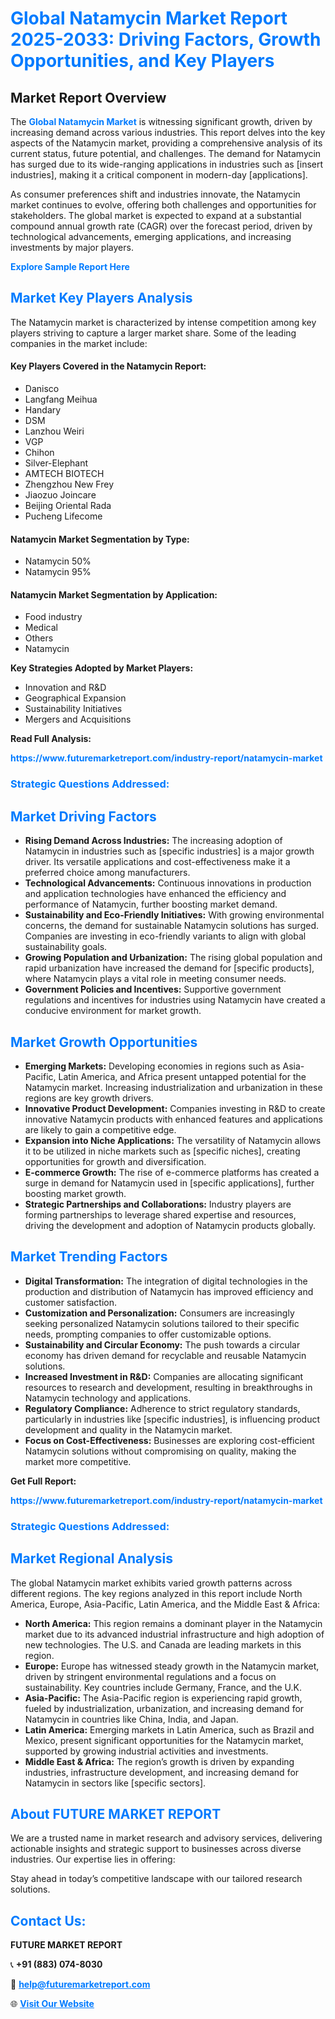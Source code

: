 <h1 style="color: #007BFF;">Global Natamycin Market Report 2025-2033: Driving Factors, Growth Opportunities, and Key Players</h1>

<section id="overview">
<h2>Market Report Overview</h2>
<p>The <a href="https://www.futuremarketreport.com/industry-report/natamycin-market" style="color: #007BFF; text-decoration: none;"><strong>Global Natamycin Market</strong></a> is witnessing significant growth, driven by increasing demand across various industries. This report delves into the key aspects of the Natamycin market, providing a comprehensive analysis of its current status, future potential, and challenges. The demand for Natamycin has surged due to its wide-ranging applications in industries such as [insert industries], making it a critical component in modern-day [applications].</p>
<p>As consumer preferences shift and industries innovate, the Natamycin market continues to evolve, offering both challenges and opportunities for stakeholders. The global market is expected to expand at a substantial compound annual growth rate (CAGR) over the forecast period, driven by technological advancements, emerging applications, and increasing investments by major players.</p>
</section>

<section id="overview">
<p><a href="https://www.futuremarketreport.com/request-sample/reportId=121832" style="color: #007BFF; text-decoration: none;"><strong>Explore Sample Report Here</strong></a></p>
</section>

<section id="key-players">
<h2 style="color: #007BFF;">Market Key Players Analysis</h2>
<p>The Natamycin market is characterized by intense competition among key players striving to capture a larger market share. Some of the leading companies in the market include:</p>
<h4>Key Players Covered in the Natamycin Report:</h4>
<ul><li>Danisco</li><li>Langfang Meihua</li><li>Handary</li><li>DSM</li><li>Lanzhou Weiri</li><li>VGP</li><li>Chihon</li><li>Silver-Elephant</li><li>AMTECH BIOTECH</li><li>Zhengzhou New Frey</li><li>Jiaozuo Joincare</li><li>Beijing Oriental Rada</li><li>Pucheng Lifecome</li></ul>
<h4>Natamycin Market Segmentation by Type:</h4>
<ul><li>Natamycin 50%</li><li>Natamycin 95%</li></ul>

<h4>Natamycin Market Segmentation by Application:</h4>
<ul><li>Food industry</li><li>Medical</li><li>Others</li><li>Natamycin</li></ul>
<p><strong>Key Strategies Adopted by Market Players:</strong></p>
<ul>
<li>Innovation and R&D</li>
<li>Geographical Expansion</li>
<li>Sustainability Initiatives</li>
<li>Mergers and Acquisitions</li>
</ul>
</section>

<section>
<p><strong>Read Full Analysis: </strong></p><a href="https://www.futuremarketreport.com/industry-report/natamycin-market" style="color: #007BFF; text-decoration: none;"><strong>https://www.futuremarketreport.com/industry-report/natamycin-market</strong></a>
<h3 style="color: #007BFF;">Strategic Questions Addressed:</h3>
</section>

<section id="driving-factors">
<h2 style="color: #007BFF;">Market Driving Factors</h2>
<ul>
<li><strong>Rising Demand Across Industries:</strong> The increasing adoption of Natamycin in industries such as [specific industries] is a major growth driver. Its versatile applications and cost-effectiveness make it a preferred choice among manufacturers.</li>
<li><strong>Technological Advancements:</strong> Continuous innovations in production and application technologies have enhanced the efficiency and performance of Natamycin, further boosting market demand.</li>
<li><strong>Sustainability and Eco-Friendly Initiatives:</strong> With growing environmental concerns, the demand for sustainable Natamycin solutions has surged. Companies are investing in eco-friendly variants to align with global sustainability goals.</li>
<li><strong>Growing Population and Urbanization:</strong> The rising global population and rapid urbanization have increased the demand for [specific products], where Natamycin plays a vital role in meeting consumer needs.</li>
<li><strong>Government Policies and Incentives:</strong> Supportive government regulations and incentives for industries using Natamycin have created a conducive environment for market growth.</li>
</ul>
</section>

<section id="growth-opportunities">
<h2 style="color: #007BFF;">Market Growth Opportunities</h2>
<ul>
<li><strong>Emerging Markets:</strong> Developing economies in regions such as Asia-Pacific, Latin America, and Africa present untapped potential for the Natamycin market. Increasing industrialization and urbanization in these regions are key growth drivers.</li>
<li><strong>Innovative Product Development:</strong> Companies investing in R&D to create innovative Natamycin products with enhanced features and applications are likely to gain a competitive edge.</li>
<li><strong>Expansion into Niche Applications:</strong> The versatility of Natamycin allows it to be utilized in niche markets such as [specific niches], creating opportunities for growth and diversification.</li>
<li><strong>E-commerce Growth:</strong> The rise of e-commerce platforms has created a surge in demand for Natamycin used in [specific applications], further boosting market growth.</li>
<li><strong>Strategic Partnerships and Collaborations:</strong> Industry players are forming partnerships to leverage shared expertise and resources, driving the development and adoption of Natamycin products globally.</li>
</ul>
</section>

<section id="trending-factors">
<h2 style="color: #007BFF;">Market Trending Factors</h2>
<ul>
<li><strong>Digital Transformation:</strong> The integration of digital technologies in the production and distribution of Natamycin has improved efficiency and customer satisfaction.</li>
<li><strong>Customization and Personalization:</strong> Consumers are increasingly seeking personalized Natamycin solutions tailored to their specific needs, prompting companies to offer customizable options.</li>
<li><strong>Sustainability and Circular Economy:</strong> The push towards a circular economy has driven demand for recyclable and reusable Natamycin solutions.</li>
<li><strong>Increased Investment in R&D:</strong> Companies are allocating significant resources to research and development, resulting in breakthroughs in Natamycin technology and applications.</li>
<li><strong>Regulatory Compliance:</strong> Adherence to strict regulatory standards, particularly in industries like [specific industries], is influencing product development and quality in the Natamycin market.</li>
<li><strong>Focus on Cost-Effectiveness:</strong> Businesses are exploring cost-efficient Natamycin solutions without compromising on quality, making the market more competitive.</li>
</ul>
</section>

<section>
<p><strong>Get Full Report: </strong></p><a href="https://www.futuremarketreport.com/industry-report/natamycin-market" style="color: #007BFF; text-decoration: none;"><strong>https://www.futuremarketreport.com/industry-report/natamycin-market</strong></a>
<h3 style="color: #007BFF;">Strategic Questions Addressed:</h3>
</section>


<section id="regional-analysis">
<h2 style="color: #007BFF;">Market Regional Analysis</h2>
<p>The global Natamycin market exhibits varied growth patterns across different regions. The key regions analyzed in this report include North America, Europe, Asia-Pacific, Latin America, and the Middle East & Africa:</p>
<ul>
<li><strong>North America:</strong> This region remains a dominant player in the Natamycin market due to its advanced industrial infrastructure and high adoption of new technologies. The U.S. and Canada are leading markets in this region.</li>
<li><strong>Europe:</strong> Europe has witnessed steady growth in the Natamycin market, driven by stringent environmental regulations and a focus on sustainability. Key countries include Germany, France, and the U.K.</li>
<li><strong>Asia-Pacific:</strong> The Asia-Pacific region is experiencing rapid growth, fueled by industrialization, urbanization, and increasing demand for Natamycin in countries like China, India, and Japan.</li>
<li><strong>Latin America:</strong> Emerging markets in Latin America, such as Brazil and Mexico, present significant opportunities for the Natamycin market, supported by growing industrial activities and investments.</li>
<li><strong>Middle East & Africa:</strong> The region’s growth is driven by expanding industries, infrastructure development, and increasing demand for Natamycin in sectors like [specific sectors].</li>
</ul>
</section>

<footer>
<h2 style="color: #007BFF;">About FUTURE MARKET REPORT</h2>
<p>We are a trusted name in market research and advisory services, delivering actionable insights and strategic support to businesses across diverse industries. Our expertise lies in offering:</p>

<p>Stay ahead in today’s competitive landscape with our tailored research solutions.</p>

<h2 style="color: #007BFF;">Contact Us:</h2>
<p><strong>FUTURE MARKET REPORT</strong></p>
<p>📞 <strong>+91 (883) 074-8030</strong></p>
<p>📧 <strong><a href="mailto:help@futuremarketreport.com" style="color: #007BFF;">help@futuremarketreport.com</a></strong></p>
<p>🌐 <strong><a href="https://www.futuremarketreport.com/" style="color: #007BFF;">Visit Our Website</a></strong></p>
</footer>